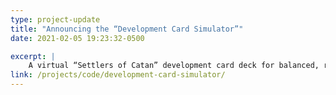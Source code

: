 ```yaml
---
type: project-update
title: "Announcing the “Development Card Simulator”"
date: 2021-02-05 19:23:32-0500

excerpt: |
    A virtual “Settlers of Catan” development card deck for balanced, remote gaming.
link: /projects/code/development-card-simulator/
---
```

